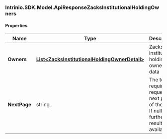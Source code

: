 [//]: # (CLASS:Intrinio.SDK.Model.ApiResponseZacksInstitutionalHoldingOwners)

[//]: # (KIND:object)

### Intrinio.SDK.Model.ApiResponseZacksInstitutionalHoldingOwners
#### Properties

[//]: # (START_DEFINITION)

Name | Type | Description
------------ | ------------- | -------------
**Owners** | [**List&lt;ZacksInstitutionalHoldingOwnerDetail&gt;**](ZacksInstitutionalHoldingOwnerDetail.md) | Zacks institutional holding owners data &nbsp;
**NextPage** | string | The token required to request the next page of the data. If null, no further results are available. &nbsp;

[//]: # (END_DEFINITION)


[//]: # (CONTAINED_CLASS:Intrinio.SDK.Model.ZacksInstitutionalHoldingOwnerDetail)


